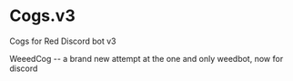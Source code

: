 # Cogs.v3
Cogs for Red Discord bot v3

WeeedCog -- a brand new attempt at the one and only weedbot, now for discord
